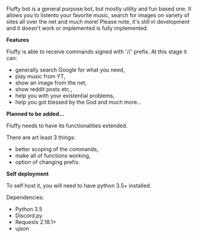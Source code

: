 Fluffy bot is a general purpose bot, but mostly utility and fun based one. It allows you to listento your favorite music, search for images on variety of sites all over the net and much more! 
Please note, it's still in development and it doesn't work or implemented is fully implemented.

**Features**

Fluffy is able to receive commands signed with '//' prefix. At this stage it can:
* generally search Google for what you need,
* play music from YT,
* show an image from the net,
* show reddit posts etc.,
* help you with your existential problems,
* help you got blessed by the God and much more...

**Planned to be added...**

Fluffy needs to have its functionalities extended. 

There are art least 3 things:
* better scoping of the commands,
* make all of functions working,
* option of changing prefix.

**Self deployment**

To self host it, you will need to have python 3.5+ installed.  

Dependencies:
- Python 3.5 
- Discord.py 
- Requests 2.18.1+
- ujson
